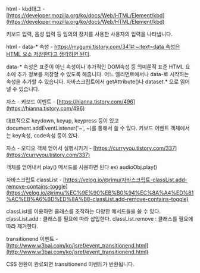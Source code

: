 html - kbd태그 - [https://developer.mozilla.org/ko/docs/Web/HTML/Element/kbd](https://developer.mozilla.org/ko/docs/Web/HTML/Element/kbd)

키보드 입력, 음성 입력 등 임의의 장치를 사용한 사용자의 입력을 나타냅니다.

html - data-* 속성 - [https://mygumi.tistory.com/341#:~:text=data 속성은 HTML 요소,저장한다고 생각하면 된다](https://mygumi.tistory.com/341#:~:text=data%20%EC%86%8D%EC%84%B1%EC%9D%80%20HTML%20%EC%9A%94%EC%86%8C,%EC%A0%80%EC%9E%A5%ED%95%9C%EB%8B%A4%EA%B3%A0%20%EC%83%9D%EA%B0%81%ED%95%98%EB%A9%B4%20%EB%90%9C%EB%8B%A4).

data-* 속성은 표준이 아닌 속성이나 추가적인 DOM속성 등 의미론적 표준 HTML 요소에 추가 정보를 저장할 수 있도록 해줍니다.  어느 엘리먼트에서나 data-로 시작하는 속성을 추가할 수 있습니다.  자바스크립트에서 getAttribute()나 dataset.* 으로 읽어낼 수 있습니다. 

자스 - 키보드 이벤트 - [https://hianna.tistory.com/496](https://hianna.tistory.com/496)

대표적으로 keydown, keyup, keypress 등이 있고 document.addEventListener('~',  ~)를 통해서 쓸 수 있다. 키보드 이벤트 객체에서는 key속성, code속성 등이 있다. 

자스 - 오디오 객체 얻어서 실행시키기 - [https://curryyou.tistory.com/337](https://curryyou.tistory.com/337)  

객체를 얻어내서 play() 메서드를 사용하면 된다 ex) audioObj.play() 

자바스크립트 classList - [https://velog.io/@rimu/자바스크립트-classList.add-remove-contains-toggle](https://velog.io/@rimu/%EC%9E%90%EB%B0%94%EC%8A%A4%ED%81%AC%EB%A6%BD%ED%8A%B8-classList.add-remove-contains-toggle) 

classList를 이용하면 클래스를 조작하는 다양한 메서드들을 쓸 수 있다.
classList.add : 클래스를 필요에 따라 삽입한다.
classList.remove : 클래스를 필요에 따라 제거한다.

transitionend 이벤트 - [http://www.w3bai.com/ko/jsref/event_transitionend.html](http://www.w3bai.com/ko/jsref/event_transitionend.html) 

CSS 전환이 완료되면 transitionend 이벤트가 반환됩니다.

